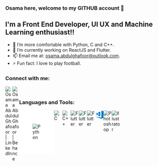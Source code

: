 ### Osama here, welcome to my GITHUB account 👋

## I'm a Front End Developer, UI UX and Machine Learning enthusiast!!

- 🌱 I’m more comfortable with Python, C and C++.
- 🔭 I’m currently working on ReactJS and Flutter.
- 📫 Email me at: [osama.abdulghafoor@outlook.com][Email].
- ⚡ Fun fact: I love to play football.



### Connect with me:

[<img align="left" alt="Osama Abdul Ghafoor | LinkedIn" width="22px" src="https://cdn.jsdelivr.net/npm/simple-icons@v3/icons/linkedin.svg" />][linkedin]

[<img align="left" alt="Osama Abdul Ghafoor | Behance" width="22px" src="https://cdn.jsdelivr.net/npm/simple-icons@v3/icons/behance.svg" />][Behance]
<br />

### Languages and Tools:

[<img align="left" alt="Python" width="26px" src="https://cdn.jsdelivr.net/npm/simple-icons@v3/icons/python.svg" style="background-color:white;padding:42px;"/>][Github]
[<img align="left" alt="C" width="26px" src="https://cdn.jsdelivr.net/npm/simple-icons@v3/icons/c.svg" />][Github]
[<img align="left" alt="C++" width="26px" src="https://cdn.jsdelivr.net/npm/simple-icons@v3/icons/cplusplus.svg" />][Github]
[<img align="left" alt="Flutter" width="26px" src="https://cdn.jsdelivr.net/npm/simple-icons@v3/icons/flutter.svg" />][Github]
[<img align="left" alt="Flutter" width="26px" src="https://cdn.jsdelivr.net/npm/simple-icons@v3/icons/react.svg" />][Github]
[<img align="left" alt="Flutter" width="26px" src="https://cdn.jsdelivr.net/npm/simple-icons@v3/icons/flutter.svg" />][Github]
[<img align="left" alt="Visual Studio Code" width="26px" src="https://raw.githubusercontent.com/github/explore/80688e429a7d4ef2fca1e82350fe8e3517d3494d/topics/visual-studio-code/visual-studio-code.png" />][Github]
[<img align="left" alt="Photoshop" width="26px" src="https://cdn.jsdelivr.net/npm/simple-icons@v3/icons/adobephotoshop.svg" />][Behance]
[<img align="left" alt="Illustrator" width="26px" src="https://cdn.jsdelivr.net/npm/simple-icons@v3/icons/adobeillustrator.svg" />][Behance]



<br />
<br />



[linkedin]: https://www.linkedin.com/in/osama-abdul-ghafoor
[Behance]: https://www.behance.net/osamaabdulg
[Email]: osama.abdulghafoor@outlook.com
[Github]: https://github.com/Osama-Abdul-Ghafoor
